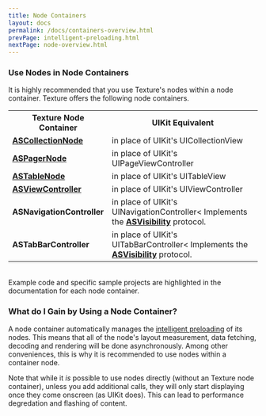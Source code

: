 ```yaml
---
title: Node Containers
layout: docs
permalink: /docs/containers-overview.html
prevPage: intelligent-preloading.html
nextPage: node-overview.html
---
```


### Use Nodes in Node Containers
It is highly recommended that you use Texture's nodes within a node container. Texture offers the following node containers.

<table style="width:100%" class = "paddingBetweenCols">
  <tr>
    <th>Texture Node Container</th>
    <th>UIKit Equivalent</th> 
  </tr>
  <tr>
    <td><a href = "containers-ascollectionnode.html"><b>ASCollectionNode</b></a></td>
    <td>in place of UIKit's </b>UICollectionView</b></td>
  </tr>
  <tr>
    <td><a href = "containers-aspagernode.html"><b>ASPagerNode</b></a></td>
    <td>in place of UIKit's </b>UIPageViewController</b></td>
  </tr>
  <tr>
    <td><a href = "containers-astablenode.html"><b>ASTableNode</b></a></td>
    <td>in place of UIKit's </b>UITableView</b></td>
  </tr>
  <tr>
    <td><a href = "containers-asviewcontroller.html"><b>ASViewController</b></a></td>
    <td>in place of UIKit's </b>UIViewController</b></td>
  </tr>
  <tr>
    <td><b>ASNavigationController</b></td>
    <td>in place of UIKit's </b>UINavigationController</b>< Implements the <a href = "asvisibility.html"><b>ASVisibility</b></a> protocol.</td>
  </tr>
  <tr>
    <td><b>ASTabBarController</b></td>
    <td>in place of UIKit's </b>UITabBarController</b>< Implements the <a href = "asvisibility.html"><b>ASVisibility</b></a> protocol.</td>
  </tr>
</table>

<br>
Example code and specific sample projects are highlighted in the documentation for each node container. 

<!-- For a detailed description on porting an existing UIKit app to Texture, read the <a href = "porting-guide.html">porting guide</a>. -->

### What do I Gain by Using a Node Container?

A node container automatically manages the <a href = "intelligent-preloading.html">intelligent preloading</a> of its nodes. This means that all of the node's layout measurement, data fetching, decoding and rendering will be done asynchronously. Among other conveniences, this is why it is recommended to use nodes within a container node.

Note that while it _is_ possible to use nodes directly (without an Texture node container), unless you add additional calls, they will only start displaying once they come onscreen (as UIKit does). This can lead to performance degredation and flashing of content.
